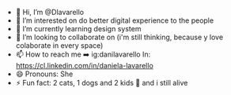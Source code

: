 - 👋 Hi, I’m @Dlavarello
- 👀 I’m interested on do better digital experience to the people
- 🌱 I’m currently learning design system
- 💞️ I’m looking to collaborate on (i'm still thinking, because y love colaborate in every space)
- 📫 How to reach me ➡️ ig:danilavarello In: https://cl.linkedin.com/in/daniela-lavarello
- 😄 Pronouns: She
- ⚡ Fun fact: 2 cats, 1 dogs and 2 kids 🥴 and i still alive

<!---
Dlavarello/Dlavarello is a ✨ special ✨ repository because its `README.md` (this file) appears on your GitHub profile.
You can click the Preview link to take a look at your changes.
--->
